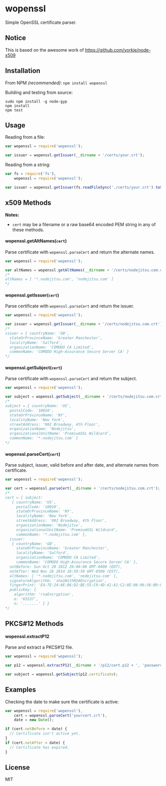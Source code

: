wopenssl
=========

Simple OpenSSL certificate parser.

## Notice

This is based on the awesome work of https://github.com/yorkie/node-x509

## Installation

From NPM *(recommended)*: `npm install wopenssl`

Building and testing from source:
```
sudo npm install -g node-gyp
npm install
npm test
```

## Usage
Reading from a file:
```js
var wopenssl = require('wopenssl');

var issuer = wopenssl.getIssuer(__dirname + '/certs/your.crt');
```

Reading from a string:
```js
var fs = require('fs'),
    wopenssl = require('wopenssl');

var issuer = wopenssl.getIssuer(fs.readFileSync('./certs/your.crt').toString());
```

## x509 Methods
**Notes:**
- `cert` may be a filename or a raw base64 encoded PEM string in any of these methods.


#### wopenssl.getAltNames(`cert`)
Parse certificate with `wopenssl.parseCert` and return the alternate names.

```js
var wopenssl = require('wopenssl');

var altNames = wopenssl.getAltNames(__dirname + '/certs/nodejitsu.com.crt');
/*
altNames = [ '*.nodejitsu.com', 'nodejitsu.com' ]
*/
```

#### wopenssl.getIssuer(`cert`)
Parse certificate with `wopenssl.parseCert` and return the issuer.

```js
var wopenssl = require('wopenssl');

var issuer = wopenssl.getIssuer(__dirname + '/certs/nodejitsu.com.crt');
/*
issuer = { countryName: 'GB',
  stateOrProvinceName: 'Greater Manchester',
  localityName: 'Salford',
  organizationName: 'COMODO CA Limited',
  commonName: 'COMODO High-Assurance Secure Server CA' }
*/
```

#### wopenssl.getSubject(`cert`)
Parse certificate with `wopenssl.parseCert` and return the subject.

```js
var wopenssl = require('wopenssl');

var subject = wopenssl.getSubject(__dirname + '/certs/nodejitsu.com.crt');
/*
subject = { countryName: 'US',
  postalCode: '10010',
  stateOrProvinceName: 'NY',
  localityName: 'New York',
  streetAddress: '902 Broadway, 4th Floor',
  organizationName: 'Nodejitsu',
  organizationalUnitName: 'PremiumSSL Wildcard',
  commonName: '*.nodejitsu.com' }
*/
```

#### wopenssl.parseCert(`cert`)
Parse subject, issuer, valid before and after date, and alternate names from certificate.

```js
var wopenssl = require('wopenssl');

var cert = wopenssl.parseCert(__dirname + '/certs/nodejitsu.com.crt');
/*
cert = { subject: 
   { countryName: 'US',
     postalCode: '10010',
     stateOrProvinceName: 'NY',
     localityName: 'New York',
     streetAddress: '902 Broadway, 4th Floor',
     organizationName: 'Nodejitsu',
     organizationalUnitName: 'PremiumSSL Wildcard',
     commonName: '*.nodejitsu.com' },
  issuer: 
   { countryName: 'GB',
     stateOrProvinceName: 'Greater Manchester',
     localityName: 'Salford',
     organizationName: 'COMODO CA Limited',
     commonName: 'COMODO High-Assurance Secure Server CA' },
  notBefore: Sun Oct 28 2012 20:00:00 GMT-0400 (EDT),
  notAfter: Wed Nov 26 2014 18:59:59 GMT-0500 (EST),
  altNames: [ '*.nodejitsu.com', 'nodejitsu.com' ],
  signatureAlgorithm: 'sha1WithRSAEncryption',
  fingerPrint: 'E4:7E:24:8E:86:D2:BE:55:C0:4D:41:A1:C2:0E:06:96:56:B9:8E:EC',
  publicKey: {
    algorithm: 'rsaEncryption',
    e: '65537',
    n: '.......' } }
*/
```

## PKCS#12 Methods

#### wopenssl.extractP12

Parse and extract a PKCS#12 file.

```js
var wopenssl = require('wopenssl');

var p12 = wopenssl.extractP12(__dirname + '/p12/cert.p12 + ', 'password');

var subject = wopenssl.getSubject(p12.certificate);

```

## Examples
Checking the date to make sure the certificate is active:
```js
var wopenssl = require('wopenssl'),
    cert = wopenssl.parseCert('yourcert.crt'),
    date = new Date();

if (cert.notBefore > date) {
  // Certificate isn't active yet.
}
if (cert.notAfter < date) {
  // Certificate has expired.
}
```

## License

MIT
